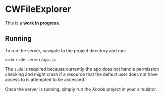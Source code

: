 # CWFileExplorer

This is a **work in progress**.

## Running

To run the server, navigate to the project directory and run:

```
sudo node server/app.js
```

The `sudo` is required because currently the app does not handle permission
checking and might crash if a resource that the default user does not have
access to is attempted to be accessed.

Once the server is running, simply run the Xcode project in your simulator.


